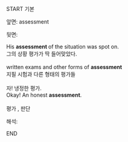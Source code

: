 START
기본

앞면:
assessment


뒷면:
<div><div>His <b>assessment </b>of the situation was spot on. </div><div><div>그의 상황 평가가 딱 들어맞았다.</div></div></div><div><br></div><div><div>written exams and other forms of <b>assessment </b></div><div>지필 시험과 다른 형태의 평가들</div></div><div><br></div><div><div><div>자! 냉정한 평가.</div></div><div><div>Okay! An honest <b>assessment</b>.</div></div></div><div><br></div><div>평가 , 판단</div>


해석:

END